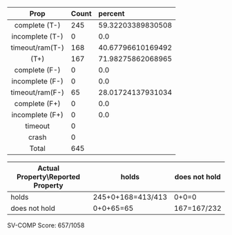 
| Prop | Count | percent |
|:----:|:------|:--|
|complete   (T-)|245| 59.32203389830508 |
|incomplete (T-)|0|0.0 |
|timeout/ram(T-)|168|40.67796610169492 |
|           (T+)|167|71.98275862068965 |
|complete   (F-)|0|0.0 |
|incomplete (F-)|0|0.0 |
|timeout/ram(F-)|65|28.01724137931034 |
|complete   (F+)|0|0.0 |
|incomplete (F+)|0|0.0 |
|timeout        |0| |
|crash          |0| |
|Total          |645| |

| Actual Property\Reported Property | holds | does not hold |
|------------------------------------|-------|---------------|
| holds | 245+0+168=413/413 | 0+0=0 |
| does not hold | 0+0+65=65 | 167=167/232 |

SV-COMP Score: 657/1058

